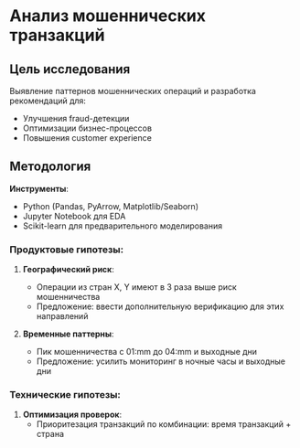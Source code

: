 # Анализ мошеннических транзакций

## Цель исследования
Выявление паттернов мошеннических операций и разработка рекомендаций для:
- Улучшения fraud-детекции
- Оптимизации бизнес-процессов
- Повышения customer experience

## Методология
**Инструменты**:
   - Python (Pandas, PyArrow, Matplotlib/Seaborn)
   - Jupyter Notebook для EDA
   - Scikit-learn для предварительного моделирования
  
### Продуктовые гипотезы:
1. **Географический риск**:
   - Операции из стран X, Y имеют в 3 раза выше риск мошенничества
   - Предложение: ввести дополнительную верификацию для этих направлений

2. **Временные паттерны**:
   - Пик мошенничества с 01:mm до 04:mm и выходные дни
   - Предложение: усилить мониторинг в ночные часы и выходные дни

### Технические гипотезы:
1. **Оптимизация проверок**:
   - Приоритезация транзакций по комбинации: время транзакций + страна
